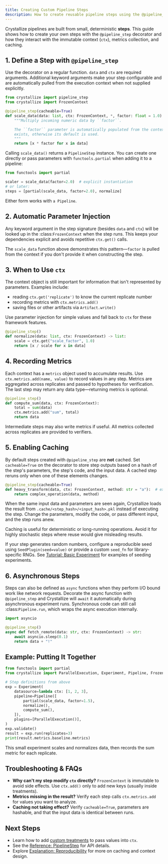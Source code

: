 ```yaml
---
title: Creating Custom Pipeline Steps
description: How to create reusable pipeline steps using the @pipeline_step decorator.
---
```


Crystallize pipelines are built from small, deterministic **steps**. This guide shows how to create your own steps with the `@pipeline_step` decorator and how they interact with the immutable context (`ctx`), metrics collection, and caching.

## 1. Define a Step with `@pipeline_step`

Use the decorator on a regular function. `data` and `ctx` are required
arguments. Additional keyword arguments make your step configurable and are
automatically pulled from the execution context when not supplied explicitly.

```python
from crystallize import pipeline_step
from crystallize import FrozenContext

@pipeline_step(cacheable=True)
def scale_data(data: list, ctx: FrozenContext, *, factor: float = 1.0) -> list:
    """Multiply incoming numeric data by ``factor``.

    The ``factor`` parameter is automatically populated from the context if it
    exists, otherwise its default is used.
    """
    return [x * factor for x in data]
```

Calling `scale_data()` returns a `PipelineStep` instance. You can create one
directly or pass parameters with `functools.partial` when adding it to a
pipeline:

```python
from functools import partial

scaler = scale_data(factor=2.0)  # explicit instantiation
# or later:
steps = [partial(scale_data, factor=2.0), normalize]
```

Either form works with `a Pipeline`.

## 2. Automatic Parameter Injection

Any keyword argument in the step signature (besides ``data`` and ``ctx``) will be
looked up in the :class:`FrozenContext` when the step runs. This keeps your
dependencies explicit and avoids repetitive ``ctx.get()`` calls.

The ``scale_data`` function above demonstrates this pattern—``factor`` is pulled
from the context if you don't provide it when constructing the step.

## 3. When to Use ``ctx``

The context object is still important for information that isn't represented by
parameters. Examples include:

- reading ``ctx.get('replicate')`` to know the current replicate number
- recording metrics with ``ctx.metrics.add()``
- saving files or other artifacts via ``Artifact.write()``

Use parameter injection for simple values and fall back to ``ctx`` for these
framework features.

```python
@pipeline_step()
def normalize(data: list, ctx: FrozenContext) -> list:
    scale = ctx.get("scale_factor", 1.0)
    return [x / scale for x in data]
```

## 4. Recording Metrics

Each context has a `metrics` object used to accumulate results. Use `ctx.metrics.add(name, value)` to record values in any step. Metrics are aggregated across replicates and passed to hypotheses for verification. The last step may return any data type—returning metrics is optional.

```python
@pipeline_step()
def compute_sum(data, ctx: FrozenContext):
    total = sum(data)
    ctx.metrics.add("sum", total)
    return data
```

Intermediate steps may also write metrics if useful. All metrics collected across replicates are provided to verifiers.

## 5. Enabling Caching

By default steps created with `@pipeline_step` are **not** cached. Set `cacheable=True` on the decorator to store step outputs based on a hash of the step's parameters, the step's code, and the input data. A cached step reruns only when one of these elements changes.

```python
@pipeline_step(cacheable=True)
def heavy_transform(data, ctx: FrozenContext, method: str = "a"):  # expensive work
    return complex_operation(data, method)
```

When the same input data and parameters are seen again, Crystallize loads the result from `.cache/<step_hash>/<input_hash>.pkl` instead of executing the step. Change the parameters, modify the code, or pass different input, and the step runs anew.

Caching is useful for deterministic or long-running operations. Avoid it for highly stochastic steps where reuse would give misleading results.

If your step generates random numbers, configure a reproducible seed using
`SeedPlugin(seed=value)` or provide a custom `seed_fn`
for library-specific RNGs. See
[Tutorial: Basic Experiment](../tutorials/basic-experiment.md#step-4-assemble-and-run)
for examples of seeding experiments.

## 6. Asynchronous Steps

Steps can also be defined as ``async`` functions when they perform I/O bound work
like network requests. Decorate the async function with ``@pipeline_step`` and
Crystallize will ``await`` it automatically during asynchronous experiment runs.
Synchronous code can still call :class:`Pipeline.run`, which wraps the async
execution internally.

```python
import asyncio

@pipeline_step()
async def fetch_remote(data: str, ctx: FrozenContext) -> str:
    await asyncio.sleep(0.1)
    return data + "!"
```

## Example: Putting It Together

```python
from functools import partial
from crystallize import ParallelExecution, Experiment, Pipeline, FrozenContext

# Step definitions from above
exp = Experiment(
    datasource=lambda ctx: [1, 2, 3],
    pipeline=Pipeline([
        partial(scale_data, factor=1.5),
        normalize(),
        compute_sum(),
    ]),
    plugins=[ParallelExecution()],
)
exp.validate()
result = exp.run(replicates=3)
print(result.metrics.baseline.metrics)

```
This small experiment scales and normalizes data, then records the sum metric for each replicate.

## Troubleshooting & FAQs

- **Why can't my step modify `ctx` directly?** `FrozenContext` is immutable to avoid side effects. Use `ctx.add()` only to add new keys (usually inside treatments).
- **Metrics missing in the result?** Verify each step calls `ctx.metrics.add` for values you want to analyze.
- **Caching not taking effect?** Verify `cacheable=True`, parameters are hashable, and that the input data is identical between runs.

## Next Steps

- Learn how to add [custom treatments](../tutorials/adding-treatments.md) to pass values into `ctx`.
- See the [Reference: PipelineStep](../glossary.md#pipelinestep) for API details.
- Explore [Explanation: Reproducibility](../index.mdx#what-is-crystallize) for more on caching and context design.
